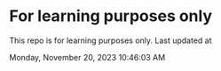 # For learning purposes only
This repo is for learning purposes only.
Last updated at

Monday, November 20, 2023 10:46:03 AM

